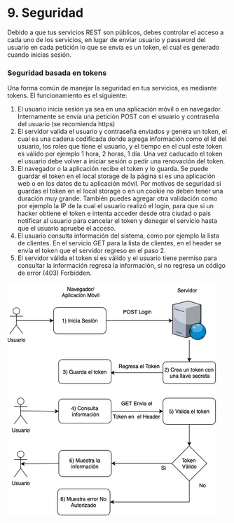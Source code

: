 # 9. Seguridad

Debido a que tus servicios REST son públicos, debes controlar el acceso a cada uno de los servicios, en lugar de enviar usuario y password del usuario en cada petición lo que se envía es un token, el cual es generado cuando inicias sesión.

### Seguridad basada en tokens

Una forma común de manejar la seguridad en tus servicios, es mediante tokens. El funcionamiento es el siguiente:

1. El usuario inicia sesión ya sea en una aplicación móvil o en navegador. Internamente se envía una petición POST con el usuario y contraseña del usuario (se recomienda https)
2. El servidor valida el usuario y contraseña enviados y genera un token, el cual es una cadena codificada donde agrega información como el Id del usuario, los roles que tiene el usuario, y el tiempo en el cual este token es válido por ejemplo 1 hora, 2 horas, 1 día. Una vez caducado el token el usuario debe volver a iniciar sesión o pedir una renovación del token.
3. El navegador o la aplicación recibe el token y lo guarda. Se puede guardar el token en el local storage de la página si es una aplicación web o en los datos de tu aplicación móvil. Por motivos de seguridad si guardas el token en el local storage o en un cookie no deben tener una duración muy grande. También puedes agregar otra validación como por ejemplo la IP de la cual el usuario realizó el login, para que si un hacker obtiene el token e intenta acceder desde otra ciudad o país notificar al usuario para cancelar el token y denegar el servicio hasta que el usuario apruebe el acceso.
4. El usuario consulta  información del sistema, como por ejemplo la lista de clientes. En el servicio GET para la lista de clientes, en el header se envía el token que el servidor regreso en el paso 2.
5. El servidor válida el token si es válido y el usuario tiene permiso para consultar la información regresa la información, si no regresa un código de error (403) Forbidden.

![](../.gitbook/assets/1hpsGTAVKce4q0MlIsRDrpQ.png)
